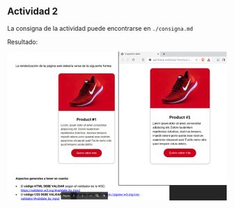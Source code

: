 ## Actividad 2

La consigna de la actividad puede encontrarse en `./consigna.md`

Resultado:

![resultado final de la actividad](./img/snapshot.png)